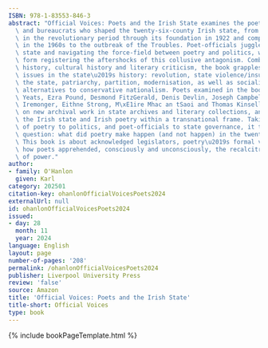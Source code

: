 ```yaml
---
ISBN: 978-1-83553-846-3
abstract: "Official Voices: Poets and the Irish State examines the poet-politicians\
  \ and bureaucrats who shaped the twenty-six-county Irish state, from its pre-history\
  \ in the revolutionary period through its foundation in 1922 and complicated modernisation\
  \ in the 1960s to the outbreak of the Troubles. Poet-officials juggled writing the\
  \ state and navigating the force-field between poetry and politics, with poetic\
  \ form registering the aftershocks of this collusive antagonism. Combining political\
  \ history, cultural history and literary criticism, the book grapples with major\
  \ issues in the state\u2019s history: revolution, state violence/insurgency against\
  \ the state, patriarchy, partition, modernisation, as well as socialist and feminist\
  \ alternatives to conservative nationalism. Poets examined in the book include W.B.\
  \ Yeats, Ezra Pound, Desmond FitzGerald, Denis Devlin, Joseph Campbell, Valentin\
  \ Iremonger, Eithne Strong, M\xE1ire Mhac an tSaoi and Thomas Kinsella. It draws\
  \ on new archival work in state archives and literary collections, and situates\
  \ the Irish state and Irish poetry within a transnational frame. Taking up the relationship\
  \ of poetry to politics, and poet-officials to state governance, it tackles a perennial\
  \ question: what did poetry make happen (and not happen) in the twenty-six counties?\
  \ This book is about acknowledged legislators, poetry\u2019s formal vigilance, and\
  \ how poets apprehended, consciously and unconsciously, the recalcitrant workings\
  \ of power."
author:
- family: O'Hanlon
  given: Karl
category: 202501
citation-key: ohanlonOfficialVoicesPoets2024
externalUrl: null
id: ohanlonOfficialVoicesPoets2024
issued:
- day: 28
  month: 11
  year: 2024
language: English
layout: page
number-of-pages: '208'
permalink: /ohanlonOfficialVoicesPoets2024
publisher: Liverpool University Press
review: 'false'
source: Amazon
title: 'Official Voices: Poets and the Irish State'
title-short: Official Voices
type: book
---
```

{% include bookPageTemplate.html %}